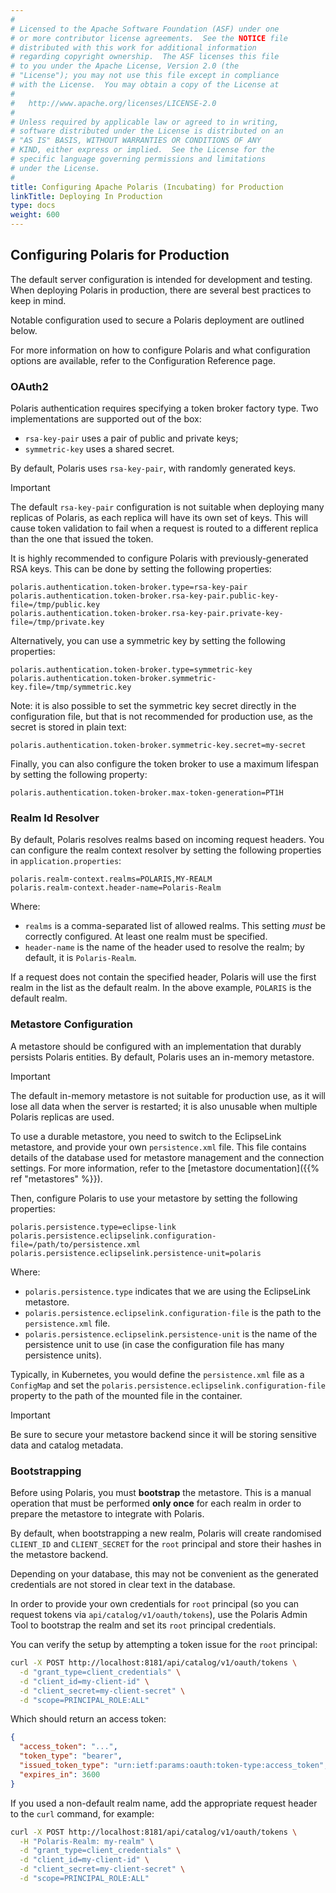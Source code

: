 ```yaml
---
#
# Licensed to the Apache Software Foundation (ASF) under one
# or more contributor license agreements.  See the NOTICE file
# distributed with this work for additional information
# regarding copyright ownership.  The ASF licenses this file
# to you under the Apache License, Version 2.0 (the
# "License"); you may not use this file except in compliance
# with the License.  You may obtain a copy of the License at
#
#   http://www.apache.org/licenses/LICENSE-2.0
#
# Unless required by applicable law or agreed to in writing,
# software distributed under the License is distributed on an
# "AS IS" BASIS, WITHOUT WARRANTIES OR CONDITIONS OF ANY
# KIND, either express or implied.  See the License for the
# specific language governing permissions and limitations
# under the License.
#
title: Configuring Apache Polaris (Incubating) for Production
linkTitle: Deploying In Production
type: docs
weight: 600
---
```


## Configuring Polaris for Production

The default server configuration is intended for development and testing. When deploying Polaris in
production, there are several best practices to keep in mind.

Notable configuration used to secure a Polaris deployment are outlined below.

For more information on how to configure Polaris and what configuration options are available,
refer to the Configuration Reference page.

### OAuth2

Polaris authentication requires specifying a token broker factory type. Two implementations are 
supported out of the box:

- `rsa-key-pair` uses a pair of public and private keys;
- `symmetric-key` uses a shared secret.

By default, Polaris uses `rsa-key-pair`, with randomly generated keys. 

> [!IMPORTANT]
> The default `rsa-key-pair` configuration is not suitable when deploying many replicas of Polaris,
> as each replica will have its own set of keys. This will cause token validation to fail when a
> request is routed to a different replica than the one that issued the token.

It is highly recommended to configure Polaris with previously-generated RSA keys. This can be done
by setting the following properties:

```properties
polaris.authentication.token-broker.type=rsa-key-pair
polaris.authentication.token-broker.rsa-key-pair.public-key-file=/tmp/public.key
polaris.authentication.token-broker.rsa-key-pair.private-key-file=/tmp/private.key
```

Alternatively, you can use a symmetric key by setting the following properties:

```properties
polaris.authentication.token-broker.type=symmetric-key
polaris.authentication.token-broker.symmetric-key.file=/tmp/symmetric.key
```

Note: it is also possible to set the symmetric key secret directly in the configuration file, but
that is not recommended for production use, as the secret is stored in plain text:

```properties
polaris.authentication.token-broker.symmetric-key.secret=my-secret
```

Finally, you can also configure the token broker to use a maximum lifespan by setting the following
property:

```properties
polaris.authentication.token-broker.max-token-generation=PT1H
```

### Realm Id Resolver

By default, Polaris resolves realms based on incoming request headers. You can configure the realm
context resolver by setting the following properties in `application.properties`:

```properties
polaris.realm-context.realms=POLARIS,MY-REALM
polaris.realm-context.header-name=Polaris-Realm
```

Where:

- `realms` is a comma-separated list of allowed realms. This setting _must_ be correctly configured.
  At least one realm must be specified.
- `header-name` is the name of the header used to resolve the realm; by default, it is
  `Polaris-Realm`.

If a request does not contain the specified header, Polaris will use the first realm in the list as
the default realm. In the above example, `POLARIS` is the default realm.

### Metastore Configuration

A metastore should be configured with an implementation that durably persists Polaris entities. By
default, Polaris uses an in-memory metastore.

> [!IMPORTANT]
> The default in-memory metastore is not suitable for production use, as it will lose all data
> when the server is restarted; it is also unusable when multiple Polaris replicas are used.

To use a durable metastore, you need to switch to the EclipseLink metastore, and provide your own
`persistence.xml` file. This file contains details of the database used for metastore management and
the connection settings. For more information, refer to the [metastore documentation]({{% ref
"metastores" %}}).

Then, configure Polaris to use your metastore by setting the following properties:

```properties
polaris.persistence.type=eclipse-link
polaris.persistence.eclipselink.configuration-file=/path/to/persistence.xml
polaris.persistence.eclipselink.persistence-unit=polaris
```

Where:

- `polaris.persistence.type` indicates that we are using the EclipseLink metastore.
- `polaris.persistence.eclipselink.configuration-file` is the path to the `persistence.xml` file.
- `polaris.persistence.eclipselink.persistence-unit` is the name of the persistence unit to use (in 
  case the configuration file has many persistence units).

Typically, in Kubernetes, you would define the `persistence.xml` file as a `ConfigMap` and set the
`polaris.persistence.eclipselink.configuration-file` property to the path of the mounted file in
the container.

> [!IMPORTANT]
> Be sure to secure your metastore backend since it will be storing sensitive data and catalog 
> metadata.

### Bootstrapping

Before using Polaris, you must **bootstrap** the metastore. This is a manual operation that must be
performed **only once** for each realm in order to prepare the metastore to integrate with Polaris.

By default, when bootstrapping a new realm, Polaris will create randomised `CLIENT_ID` and
`CLIENT_SECRET` for the `root` principal and store their hashes in the metastore backend.

Depending on your database, this may not be convenient as the generated credentials are not stored
in clear text in the database.

In order to provide your own credentials for `root` principal (so you can request tokens via
`api/catalog/v1/oauth/tokens`), use the Polaris Admin Tool to bootstrap the realm and set its `root`
principal credentials.

You can verify the setup by attempting a token issue for the `root` principal:

```bash
curl -X POST http://localhost:8181/api/catalog/v1/oauth/tokens \
  -d "grant_type=client_credentials" \
  -d "client_id=my-client-id" \
  -d "client_secret=my-client-secret" \
  -d "scope=PRINCIPAL_ROLE:ALL"
```

Which should return an access token:

```json
{
  "access_token": "...",
  "token_type": "bearer",
  "issued_token_type": "urn:ietf:params:oauth:token-type:access_token",
  "expires_in": 3600
}
```

If you used a non-default realm name, add the appropriate request header to the `curl` command, for
example:

```bash
curl -X POST http://localhost:8181/api/catalog/v1/oauth/tokens \
  -H "Polaris-Realm: my-realm" \
  -d "grant_type=client_credentials" \
  -d "client_id=my-client-id" \
  -d "client_secret=my-client-secret" \
  -d "scope=PRINCIPAL_ROLE:ALL"
```
